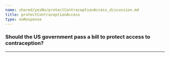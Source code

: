 ```yaml
---
name: shared/yesNo/protectContraceptionAccess_discussion.md
title: protectContraceptionAccess
type: noResponse
---
```


### Should the US government pass a bill to protect access to contraception?

---

